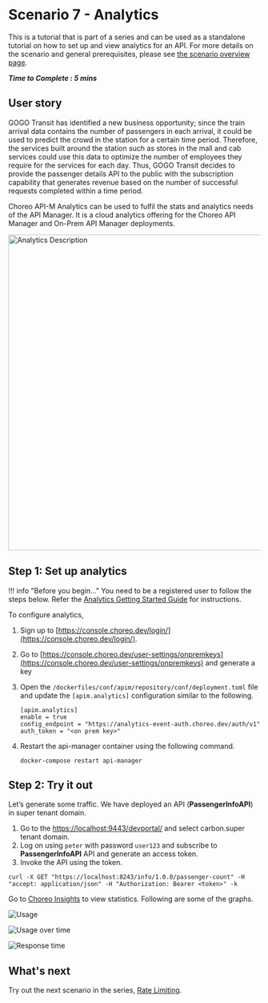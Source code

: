 # Scenario 7 - Analytics

This is a tutorial that is part of a series and can be used as a standalone tutorial on how to set up and view analytics for an API. For more details on the scenario and general prerequisites, please see [the scenario overview page]({{base_path}}/tutorials/scenarios/scenario-overview).

**_Time to Complete : 5 mins_**

## User story

GOGO Transit has identified a new business opportunity; since the train arrival data contains the number of passengers in each arrival, it could be used to predict the crowd in the station for a certain time period. Therefore, the services built around the station such as stores in the mall and cab services could use this data to optimize the number of employees they require for the services for each day. Thus, GOGO Transit decides to provide the passenger details API to the public with the subscription capability that generates revenue based on the number of successful requests completed within a time period.

Choreo API-M Analytics can be used to fulfil the stats and analytics needs of the API Manager. It is a cloud analytics offering for the Choreo API Manager and On-Prem API Manager deployments. 

<img src="{{base_path}}/assets/img/tutorials/scenario-tutorials/scenario7.png" title="Analytics Description" width="630"/>

## Step 1: Set up analytics

!!! info "Before you begin..."
    You need to be a registered user to follow the steps below. Refer the [Analytics Getting Started Guide]({{base_path}}/api-analytics/getting-started-guide/) for instructions.

To configure analytics, 

1. Sign up to [https://console.choreo.dev/login/](https://console.choreo.dev/login/).
2. Go to [https://console.choreo.dev/user-settings/onpremkeys](https://console.choreo.dev/user-settings/onpremkeys) and generate a key
3. Open the `/dockerfiles/conf/apim/repository/conf/deployment.toml` file and update the `[apim.analytics]` configuration similar to the following.
    ```
    [apim.analytics]
    enable = true
    config_endpoint = "https://analytics-event-auth.choreo.dev/auth/v1"
    auth_token = "<on prem key>"
    ```
4. Restart the api-manager container using the following command.

    ```
    docker-compose restart api-manager

    ```

## Step 2: Try it out

Let’s generate some traffic. We have deployed an API (**PassengerInfoAPI**) in super tenant domain. 

1. Go to the [https://localhost:9443/devportal/](https://localhost:9443/devportal/) and select carbon.super tenant domain.
2. Log on using `peter` with password `user123` and subscribe to **PassengerInfoAPI** API and generate an access token.
3. Invoke the API using the token.

```
curl -X GET "https://localhost:8243/info/1.0.0/passenger-count" -H "accept: application/json" -H "Authorization: Bearer <token>" -k

```

Go to [Choreo Insights](https://console.choreo.dev/insights) to view statistics. Following are some of the graphs.

![Usage]({{base_path}}/assets/img/tutorials/scenarios/usage-graph.png)


![Usage over time]({{base_path}}/assets/img/tutorials/scenarios/usage-ot-graph.png)

![Response time]({{base_path}}/assets/img/tutorials/scenarios/resp-time-graph.png)

## What's next

Try out the next scenario in the series, [Rate Limiting]({{base_path}}/tutorials/scenarios/scenario8-rate-limiting).
